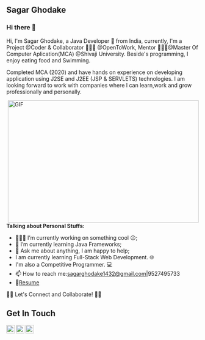 ## Sagar Ghodake

### Hi there 👋

Hi, I'm Sagar Ghodake, a Java Developer 🚀 from India, currently, I'm a Project @Coder & Collaborator 🙍🏽‍♂️ @OpenToWork, Mentor 👨🏽‍💼@Master Of Computer Aplication(MCA) @Shivaji University. Beside's programming, I enjoy eating food and Swimming.

Completed MCA (2020) and have hands on experience on developing application using J2SE and J2EE (JSP & SERVLETS) technologies. I am looking forward to work with companies where I can learn,work and grow professionally and personally.

  <img align="right" alt="GIF" src="https://github.com/abhisheknaiidu/abhisheknaiidu/blob/master/code.gif?raw=true" width="500" height="320" />
  
**Talking about Personal Stuffs:**

- 👨🏽‍💻 I’m currently working on something cool :wink:;
- 🌱 I’m currently learning Java Frameworks; 
- 💬 Ask me about anything, I am happy to help;
- I am currently learning Full-Stack Web Development. 🌐
- I'm also a Competitive Programmer. 💻
- 📫 How to reach me:sagarghodake1432@gmail.com|9527495733 
- 📝[Resume](https://drive.google.com/drive/u/0/folders/1YAJzbL0QuAQ6b2rqqihjlXeoHafGTnd_)


🤝🏻 Let's Connect and Collaborate! 🤝🏻
## Get In Touch
<a>
  <img align="left" alt="Sagar's LinkdeIN" width="22px" src="https://cdn.jsdelivr.net/npm/simple-icons@v3/icons/linkedin.svg" />
</a>

<a href="https://sagarghodake1432.blogspot.com/">
  <img align="left" alt="Sagar's BlogSpot" width="22px" src="https://cdn.jsdelivr.net/npm/simple-icons@3.12.0/icons/blogger.svg" />
</a>

<a href="https://www.youtube.com/channel/UCo01A6eFrnPI2u3LO06BdjA">
  <img align="left" alt="Sagar's YouTube" width="22px" src="https://cdn.jsdelivr.net/npm/simple-icons@3.12.0/icons/youtube.svg" />
</a>
